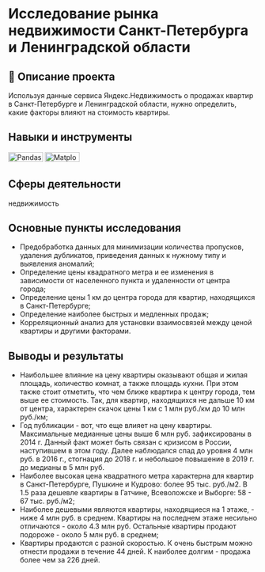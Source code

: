 # Исследование рынка недвижимости Санкт-Петербурга и Ленинградской области
## 📝 Описание проекта
Используя данные сервиса Яндекс.Недвижимость о продажах квартир в Санкт-Петербурге и Ленинградской области, нужно определить, какие факторы влияют на стоимость квартиры.
## Навыки и инструменты
<img src="https://img.shields.io/badge/Pandas-black?style=flat-square&amp;logo=pandas&amp;logoColor=orange" title="Pandas" alt="Pandas" width="70" height="20"/> <img src="https://img.shields.io/badge/MatPlotlib-black?style=flat-square" title="Matplotlib" alt="Matplotlib" width="70" height="20"/>
## Сферы деятельности
недвижимость
## Основные пункты исследования
- Предобработка данных для минимизации количества пропусков, удаления дубликатов, приведения данных к нужному типу и выявления аномалий;
- Определение цены квадратного метра и ее изменения в зависимости от населенного пункта и удаленности от центра города;
- Определение цены 1 км до центра города для квартир, находящихся в Санкт-Петербурге;
- Определение наиболее быстрых и медленных продаж;
- Корреляционный анализ для установки взаимосвязей между ценой квартиры и другими факторами.
## Выводы и результаты
- Наибольшее влияние на цену квартиры оказывают общая и жилая площадь, количество комнат, а также площадь кухни. При этом также стоит отметить, что чем ближе квартира к центру города, тем выше ее стоимость. Так, для квартир, находящихся не дальше 10 км от центра, характерен скачок цены 1 км с 1 млн руб./км до 10 млн руб./км;
- Год публикации - вот, что еще влияет на цену квартиры. Максимальные медианные цены выше 6 млн руб. зафиксированы в 2014 г. Данный факт может быть связан с кризисом в России, наступившем в этом году. Далее наблюдался спад до уровня 4 млн руб. в 2016 г., стогнация до 2018 г. и небольшое повышение в 2019 г. до медианы в 5 млн руб.
- Наиболее высокая цена квадратного метра характерна для квартир в Санкт-Петербурге, Пушкине и Кудрово: более 95 тыс. руб./м2. В 1.5 раза дешевле квартиры в Гатчине, Всеволожске и Выборге: 58 - 67 тыс. руб./м2;
- Наиболее дешевыми являются квартиры, находящиеся на 1 этаже, - ниже 4 млн руб. в среднем. Квартиры на последнем этаже несильно отличаются - около 4.3 млн руб. Остальные квартиры продают подороже - около 5 млн руб. в среднем;
- Квартиры продаются с разной скоростью. К очень быстрым можно отнести продажи в течение 44 дней. К наиболее долгим - продажа более чем за 226 дней.

